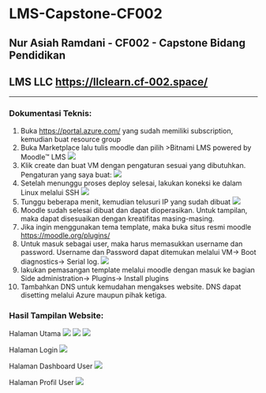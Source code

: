 # LMS-Capstone-CF002
## Nur Asiah Ramdani - CF002 - Capstone Bidang Pendidikan
## LMS LLC <https://llclearn.cf-002.space/>
----------------------------------------------------------------------------------------------------

### Dokumentasi Teknis:
1. Buka <https://portal.azure.com/> yang sudah memiliki subscription, kemudian buat resource group
2. Buka Marketplace lalu tulis moodle dan pilih >Bitnami LMS powered by Moodle™ LMS
![](https://user-images.githubusercontent.com/79042149/143483344-d20fa533-76c6-4642-b65e-0e5a1fdff30b.png)
3. Klik create dan buat VM dengan pengaturan sesuai yang dibutuhkan. Pengaturan yang saya buat:
![](https://user-images.githubusercontent.com/79042149/143485304-14b896c7-7553-45c8-8bb1-5452369d357b.png)
4. Setelah menunggu proses deploy selesai, lakukan koneksi ke dalam Linux melalui SSH
![](https://user-images.githubusercontent.com/79042149/143492758-4c1d0e22-a859-4ebc-9e16-112c6dd40382.png)
5. Tunggu beberapa menit, kemudian telusuri IP yang sudah dibuat
![](https://user-images.githubusercontent.com/79042149/143492807-81b3ea88-8440-4836-a89a-7d60858b51cd.png)
6. Moodle sudah selesai dibuat dan dapat dioperasikan. Untuk tampilan, maka dapat disesuaikan dengan kreatifitas masing-masing.
7. Jika ingin menggunakan tema template, maka buka situs resmi moodle <https://moodle.org/plugins/>
8. Untuk masuk sebagai user, maka harus memasukkan username dan password. Username dan Password dapat ditemukan melalui VM-> Boot diagnostics-> Serial log.
![](https://user-images.githubusercontent.com/79042149/143493375-4b39615e-75c7-412c-bb59-1b068948c1a8.png)
9. lakukan pemasangan template melalui moodle dengan masuk ke bagian Side administration-> Plugins-> Install plugins
10. Tambahkan DNS untuk kemudahan mengakses website. DNS dapat disetting melalui Azure maupun pihak ketiga.


### Hasil Tampilan Website:
Halaman Utama
![](https://user-images.githubusercontent.com/79042149/143491061-de376d86-5562-482f-be4a-2aa18ed58c57.png)
![](https://user-images.githubusercontent.com/79042149/143491064-f78c7cd7-e0a7-4d8f-a409-c214df363176.png)
![](https://user-images.githubusercontent.com/79042149/143491065-ee278078-930e-4c6e-89d8-857610e4e094.png)

Halaman Login
![](https://user-images.githubusercontent.com/79042149/143491088-b3126f7b-3348-4b4e-be93-d86b6fe2448a.png)

Halaman Dashboard User
![](https://user-images.githubusercontent.com/79042149/143491808-8350c25a-3a46-482f-a611-db897a571a6d.png)

Halaman Profil User
![](https://user-images.githubusercontent.com/79042149/143491854-6f4be978-f258-44d6-b6dd-bb5194f5bfee.png)
